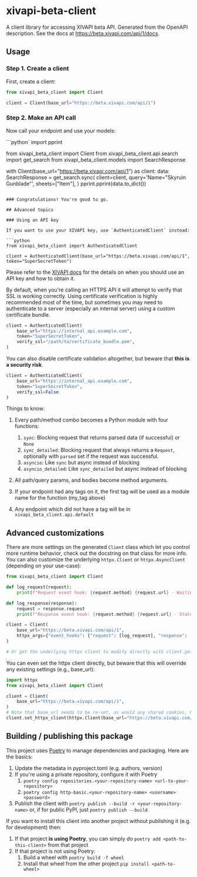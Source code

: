 # xivapi-beta-client
A client library for accessing XIVAPI beta API. Generated from the OpenAPI description.
See the docs at https://beta.xivapi.com/api/1/docs.

## Usage

### Step 1. Create a client

First, create a client:

```python
from xivapi_beta_client import Client

client = Client(base_url="https://beta.xivapi.com/api/1")
```
### Step 2. Make an API call

Now call your endpoint and use your models:

```python`
import pprint

from xivapi_beta_client import Client
from xivapi_beta_client.api.search import get_search
from xivapi_beta_client.models import SearchResponse

with Client(base_url="https://beta.xivapi.com/api/1") as client:
    data: SearchResponse = get_search.sync(
        client=client,
        query='Name="Skyruin Gunblade"',
        sheets=["Item"],
    )
    pprint.pprint(data.to_dict())

```

### Congratulations! You're good to go.

## Advanced topics

### Using an API key

If you want to use your XIVAPI key, use `AuthenticatedClient` instead:

```python
from xivapi_beta_client import AuthenticatedClient

client = AuthenticatedClient(base_url="https://beta.xivapi.com/api/1", token="SuperSecretToken")
```

Please refer to the [XIVAPI docs](https://xivapi.com/docs#api-access) for the details on when you should use an API key and how to obtain it.

By default, when you're calling an HTTPS API it will attempt to verify that SSL is working correctly. Using certificate verification is highly recommended most of the time, but sometimes you may need to authenticate to a server (especially an internal server) using a custom certificate bundle.

```python
client = AuthenticatedClient(
    base_url="https://internal_api.example.com", 
    token="SuperSecretToken",
    verify_ssl="/path/to/certificate_bundle.pem",
)
```

You can also disable certificate validation altogether, but beware that **this is a security risk**.

```python
client = AuthenticatedClient(
    base_url="https://internal_api.example.com", 
    token="SuperSecretToken", 
    verify_ssl=False
)
```

Things to know:
1. Every path/method combo becomes a Python module with four functions:
    1. `sync`: Blocking request that returns parsed data (if successful) or `None`
    1. `sync_detailed`: Blocking request that always returns a `Request`, optionally with `parsed` set if the request was successful.
    1. `asyncio`: Like `sync` but async instead of blocking
    1. `asyncio_detailed`: Like `sync_detailed` but async instead of blocking

1. All path/query params, and bodies become method arguments.
1. If your endpoint had any tags on it, the first tag will be used as a module name for the function (my_tag above)
1. Any endpoint which did not have a tag will be in `xivapi_beta_client.api.default`

## Advanced customizations

There are more settings on the generated `Client` class which let you control more runtime behavior, check out the docstring on that class for more info. You can also customize the underlying `httpx.Client` or `httpx.AsyncClient` (depending on your use-case):

```python
from xivapi_beta_client import Client

def log_request(request):
    print(f"Request event hook: {request.method} {request.url} - Waiting for response")

def log_response(response):
    request = response.request
    print(f"Response event hook: {request.method} {request.url} - Status {response.status_code}")

client = Client(
    base_url="https://beta.xivapi.com/api/1",
    httpx_args={"event_hooks": {"request": [log_request], "response": [log_response]}},
)

# Or get the underlying httpx client to modify directly with client.get_httpx_client() or client.get_async_httpx_client()
```

You can even set the httpx client directly, but beware that this will override any existing settings (e.g., base_url):

```python
import httpx
from xivapi_beta_client import Client

client = Client(
    base_url="https://beta.xivapi.com/api/1",
)
# Note that base_url needs to be re-set, as would any shared cookies, headers, etc.
client.set_httpx_client(httpx.Client(base_url="https://beta.xivapi.com/api/1", proxies="http://localhost:8030"))
```

## Building / publishing this package
This project uses [Poetry](https://python-poetry.org/) to manage dependencies  and packaging.  Here are the basics:
1. Update the metadata in pyproject.toml (e.g. authors, version)
1. If you're using a private repository, configure it with Poetry
    1. `poetry config repositories.<your-repository-name> <url-to-your-repository>`
    1. `poetry config http-basic.<your-repository-name> <username> <password>`
1. Publish the client with `poetry publish --build -r <your-repository-name>` or, if for public PyPI, just `poetry publish --build`

If you want to install this client into another project without publishing it (e.g. for development) then:
1. If that project **is using Poetry**, you can simply do `poetry add <path-to-this-client>` from that project
1. If that project is not using Poetry:
    1. Build a wheel with `poetry build -f wheel`
    1. Install that wheel from the other project `pip install <path-to-wheel>`
